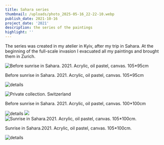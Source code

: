```yaml
---
title: Sahara series
thumbnail: /uploads/photo_2025-05-16_22-22-10.webp
publish_date: 2021-10-16
project_date: '2021'
description: the series of the paintings
highlight: ''
---
```

The series was created in my atelier in Kyiv, after my trip in Sahara. At the beginning of the full-scale invasion I evacuated all my paintings and brought them in Zurich.

![](/uploads/DSC_0978-2.webp "Before sunrise in Sahara. 2021. Acrylic, oil pastel, canvas. 105*95cm")

 Before sunrise in Sahara. 2021. Acrylic, oil pastel, canvas. 105\*95cm

![details](/uploads/photo_2025-05-16_22-23-38.webp)

![Private collection. Switzerland](/uploads/DSC_0990.webp "Before sunrise in Sahara. 2021. Acrylic, oil pastel, canvas. 100*100cm") 

Before sunrise in Sahara. 2021. Acrylic, oil pastel, canvas. 100\*100cm

![details](/uploads/photo_2025-05-16_22-22-10.webp) ![](/uploads/photo_2025-05-16_22-22-28.webp)![](/uploads/DSC_0977-2.webp "Sunrise in Sahara.2021. Acrylic, oil pastel, canvas. 105*100cm.")

Sunrise in Sahara.2021. Acrylic, oil pastel, canvas. 105\*100cm.

![details](/uploads/photo_2025-05-16_22-23-04.webp)
